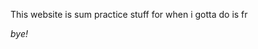 <title> Welcome to my website.. </title>
<p> This website is sum practice stuff for when i gotta do is fr</p>
<i> bye! </i>
